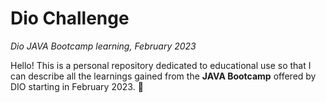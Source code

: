 # Dio Challenge
*Dio JAVA Bootcamp learning, February 2023*

Hello! This is a personal repository dedicated to educational use so that I can describe all the learnings gained from the **JAVA Bootcamp** offered by DIO starting in February 2023. :yellow_heart:
